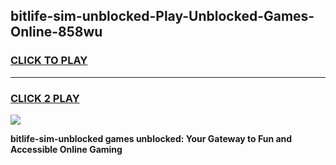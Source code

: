 
## bitlife-sim-unblocked-Play-Unblocked-Games-Online-858wu
<h3>
<a href="https://premium76.site?title=bitlife-sim-unblocked&ref=25A">CLICK TO PLAY</a></h3>
<hr>

<h3>
<a href="https://premium76.site?title=bitlife-sim-unblocked&ref=25A">CLICK 2 PLAY</a>
  
</h3>

<a href="https://premium76.site?title=bitlife-sim-unblocked&ref=25A"><img src="https://clearcache.store/games.png"></a>


**bitlife-sim-unblocked games unblocked: Your Gateway to Fun and Accessible Online Gaming**
